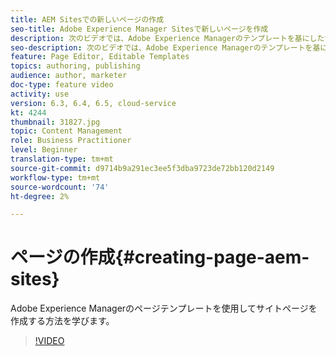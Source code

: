 ```yaml
---
title: AEM Sitesでの新しいページの作成
seo-title: Adobe Experience Manager Sitesで新しいページを作成
description: 次のビデオでは、Adobe Experience Managerのテンプレートを基にしたサイトページの作成方法に焦点を当てています。
seo-description: 次のビデオでは、Adobe Experience Managerのテンプレートを基にしたサイトページの作成方法に焦点を当てています。
feature: Page Editor, Editable Templates
topics: authoring, publishing
audience: author, marketer
doc-type: feature video
activity: use
version: 6.3, 6.4, 6.5, cloud-service
kt: 4244
thumbnail: 31827.jpg
topic: Content Management
role: Business Practitioner
level: Beginner
translation-type: tm+mt
source-git-commit: d9714b9a291ec3ee5f3dba9723de72bb120d2149
workflow-type: tm+mt
source-wordcount: '74'
ht-degree: 2%

---
```



# ページの作成{#creating-page-aem-sites}

Adobe Experience Managerのページテンプレートを使用してサイトページを作成する方法を学びます。

>[!VIDEO](https://video.tv.adobe.com/v/31827?quality=12&learn=on)
